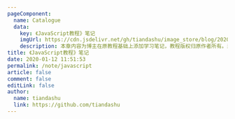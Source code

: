 ```yaml
---
pageComponent: 
  name: Catalogue
  data: 
    key: 《JavaScript教程》笔记
    imgUrl: https://cdn.jsdelivr.net/gh/tiandashu/image_store/blog/20200112120340.png
    description: 本章内容为博主在原教程基础上添加学习笔记，教程版权归原作者所有。来源：<a href='https://wangdoc.com/javascript/' target='_blank'>JavaScript教程</a>
title: 《JavaScript教程》笔记
date: 2020-01-12 11:51:53
permalink: /note/javascript
article: false
comment: false
editLink: false
author: 
  name: tiandashu
  link: https://github.com/tiandashu
---
```

